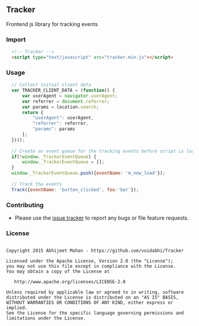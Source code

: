 ## Tracker
Frontend js library for tracking events

### Import

```html
  <!-- Tracker -->
  <script type="text/javascript" src="tracker.min.js"></script>
```

### Usage

```javascript
  // Collect initial client data
  var TRACKER_CLIENT_DATA = (function() {
      var userAgent = navigator.userAgent;
      var referrer = document.referrer;
      var params = location.search;
      return {
          "userAgent": userAgent,
          "referrer": referrer,
          "params": params
      };
  })();
  
  // Create an event queue for the tracking events before script is loaded
  if(!window._TrackerEventQueue) {
      window._TrackerEventQueue = [];
  }
  window._TrackerEventQueue.push({eventName: 'm_new_load'});
  
  // Track the events
  Track({eventName: 'button_clicked', foo:'bar'});
```


### Contributing

- Please use the [issue tracker](https://github.com/voidabhi/Tracker/issues) to report any bugs or file feature requests.


### License

```

Copyright 2015 Abhijeet Mohan - https://github.com/voidabhi/Tracker

Licensed under the Apache License, Version 2.0 (the "License");
you may not use this file except in compliance with the License.
You may obtain a copy of the License at

   http://www.apache.org/licenses/LICENSE-2.0

Unless required by applicable law or agreed to in writing, software
distributed under the License is distributed on an "AS IS" BASIS,
WITHOUT WARRANTIES OR CONDITIONS OF ANY KIND, either express or implied.
See the License for the specific language governing permissions and
limitations under the License.
```

